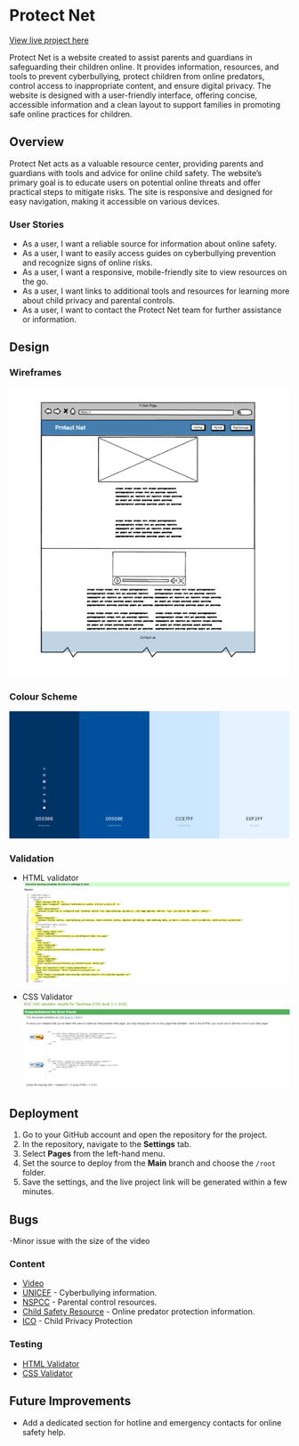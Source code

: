 # Protect Net

[View live project here](https://mali-539.github.io/ProtectNet-Project/)

Protect Net is a website created to assist parents and guardians in safeguarding their children online. It provides information, resources, and tools to prevent cyberbullying, protect children from online predators, control access to inappropriate content, and ensure digital privacy. The website is designed with a user-friendly interface, offering concise, accessible information and a clean layout to support families in promoting safe online practices for children.

## Overview

Protect Net acts as a valuable resource center, providing parents and guardians with tools and advice for online child safety. The website’s primary goal is to educate users on potential online threats and offer practical steps to mitigate risks. The site is responsive and designed for easy navigation, making it accessible on various devices.

### User Stories

- As a user, I want a reliable source for information about online safety.
- As a user, I want to easily access guides on cyberbullying prevention and recognize signs of online risks.
- As a user, I want a responsive, mobile-friendly site to view resources on the go.
- As a user, I want links to additional tools and resources for learning more about child privacy and parental controls.
- As a user, I want to contact the Protect Net team for further assistance or information.

## Design

### Wireframes

![desktop-wirephrame](/assets/readme_images/desktop-wireframe.png)

### Colour Scheme

![Colour Palette](/assets/readme_images/colour-palette.png)

### Validation

- HTML validator
![html_validator](/assets/readme_images/html_validator.png)

- CSS Validator
![css_validator](/assets/readme_images/css_validator.png)

## Deployment

1. Go to your GitHub account and open the repository for the project.
2. In the repository, navigate to the **Settings** tab.
3. Select **Pages** from the left-hand menu.
4. Set the source to deploy from the **Main** branch and choose the `/root` folder.
5. Save the settings, and the live project link will be generated within a few minutes.

## Bugs

-Minor issue with the size of the video 

### Content

- [Video](https://www.youtube.com/embed/ZCZCXrCSU1I)
- [UNICEF](https://www.unicef.org/end-violence/how-to-stop-cyberbullying) - Cyberbullying information.
- [NSPCC](https://www.nspcc.org.uk/keeping-children-safe/online-safety/parental-controls/) - Parental control resources.
- [Child Safety Resource](https://childsafety.losangelescriminallawyer.pro) - Online predator protection information.
- [ICO](https://ico.org.uk/for-organisations/uk-gdpr-guidance-and-resources/childrens-information/childrens-code-guidance-and-resources/protecting-childrens-privacy-online-our-childrens-code-strategy/#:~:text=The%20Children's%20code%20was%20fully,protected%20within%20the%20digital%20world.) - Child Privacy Protection

### Testing

- [HTML Validator](https://validator.w3.org/)
- [CSS Validator](https://jigsaw.w3.org/css-validator/)

## Future Improvements

- Add a dedicated section for hotline and emergency contacts for online safety help.